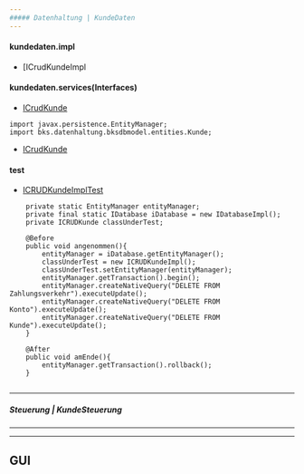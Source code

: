 ```yaml
---
##### Datenhaltung | KundeDaten
---
```


#### kundedaten.impl
- [ICrudKundeImpl

#### kundedaten.services(Interfaces)
- [ICrudKunde]

```
import javax.persistence.EntityManager;
import bks.datenhaltung.bksdbmodel.entities.Kunde;
```
- [ICrudKunde]

#### test
- [ICRUDKundeImplTest]

```    
    private static EntityManager entityManager;
    private final static IDatabase iDatabase = new IDatabaseImpl();
    private ICRUDKunde classUnderTest;

    @Before
    public void angenommen(){
        entityManager = iDatabase.getEntityManager();
        classUnderTest = new ICRUDKundeImpl();
        classUnderTest.setEntityManager(entityManager);
        entityManager.getTransaction().begin();
        entityManager.createNativeQuery("DELETE FROM Zahlungsverkehr").executeUpdate();
        entityManager.createNativeQuery("DELETE FROM Konto").executeUpdate();
        entityManager.createNativeQuery("DELETE FROM Kunde").executeUpdate();
    }

    @After
    public void amEnde(){
        entityManager.getTransaction().rollback();
    }
  
```

---
##### Steuerung | KundeSteuerung
---


---
GUI
---




[ICRUDKundeImpl]: <https://github.com/ZeroPie/SWP/blob/master/trunk/KundeDaten/src/bks/datenhaltung/kundedaten/impl/ICRUDKundeImpl.java>


[ICrudKunde]:
<https://github.com/ZeroPie/SWP/blob/master/trunk/KundeDaten/src/bks/datenhaltung/kundedaten/services/ICRUDKunde.java>

[ICRUDKundeImplTest]:
<https://github.com/ZeroPie/SWP/blob/master/trunk/KundeDaten/test/bks/datenhaltung/kundedaten/impl/ICRUDKundeImplTest.java>
